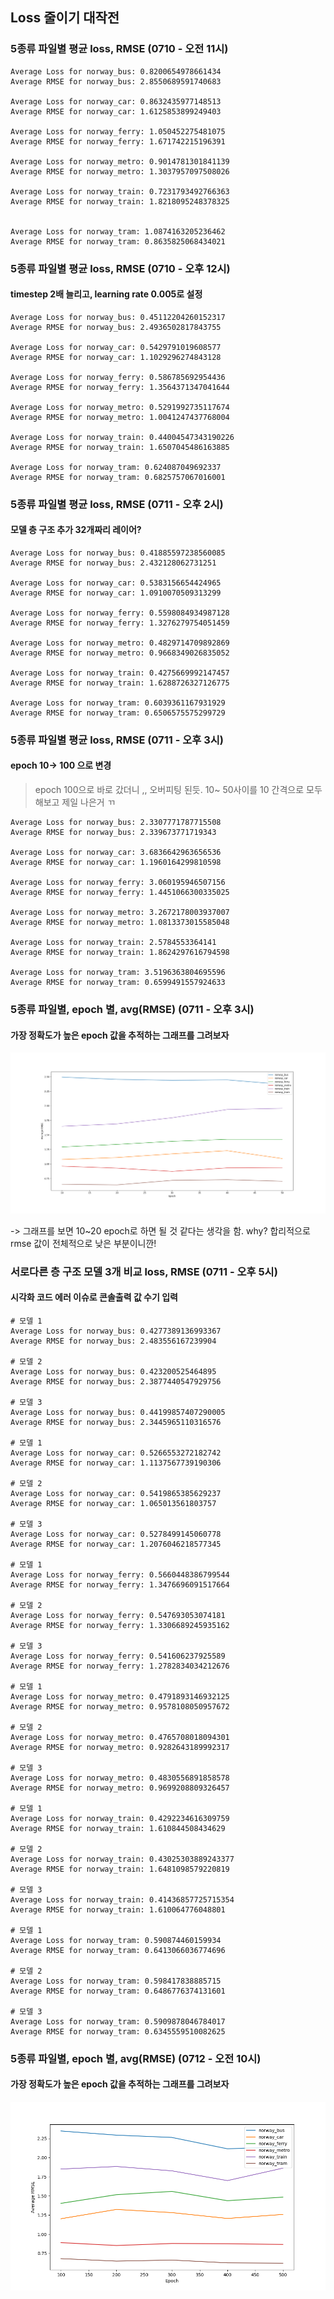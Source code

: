 ## Loss 줄이기 대작전

### 5종류 파일별 평균 loss, RMSE (0710 - 오전 11시)

```
Average Loss for norway_bus: 0.8200654978661434
Average RMSE for norway_bus: 2.8550689591740683

Average Loss for norway_car: 0.8632435977148513
Average RMSE for norway_car: 1.6125853899249403

Average Loss for norway_ferry: 1.050452275481075
Average RMSE for norway_ferry: 1.671742215196391

Average Loss for norway_metro: 0.9014781301841139
Average RMSE for norway_metro: 1.3037957097508026

Average Loss for norway_train: 0.7231793492766363
Average RMSE for norway_train: 1.8218095248378325


Average Loss for norway_tram: 1.0874163205236462
Average RMSE for norway_tram: 0.8635825068434021
```

### 5종류 파일별 평균 loss, RMSE (0710 - 오후 12시)
#### timestep 2배 늘리고, learning rate 0.005로 설정
```
Average Loss for norway_bus: 0.45112204260152317
Average RMSE for norway_bus: 2.4936502817843755

Average Loss for norway_car: 0.5429791019608577
Average RMSE for norway_car: 1.1029296274843128

Average Loss for norway_ferry: 0.586785692954436
Average RMSE for norway_ferry: 1.3564371347041644

Average Loss for norway_metro: 0.5291992735117674
Average RMSE for norway_metro: 1.0041247437768004

Average Loss for norway_train: 0.44004547343190226
Average RMSE for norway_train: 1.6507045486163885

Average Loss for norway_tram: 0.624087049692337
Average RMSE for norway_tram: 0.6825757067016001
```

### 5종류 파일별 평균 loss, RMSE (0711 - 오후 2시)
#### 모델 층 구조 추가 32개짜리 레이어?
```
Average Loss for norway_bus: 0.41885597238560085
Average RMSE for norway_bus: 2.432128062731251

Average Loss for norway_car: 0.5383156654424965
Average RMSE for norway_car: 1.0910070509313299

Average Loss for norway_ferry: 0.5598084934987128
Average RMSE for norway_ferry: 1.3276279754051459

Average Loss for norway_metro: 0.4829714709892869
Average RMSE for norway_metro: 0.9668349026835052

Average Loss for norway_train: 0.4275669992147457
Average RMSE for norway_train: 1.6288726327126775

Average Loss for norway_tram: 0.6039361167931929
Average RMSE for norway_tram: 0.6506575575299729
```

### 5종류 파일별 평균 loss, RMSE (0711 - 오후 3시)
#### epoch 10-> 100 으로 변경 


>epoch 100으로 바로 갔더니 ,, 오버피팅 된듯.
>10~ 50사이를 10 간격으로 모두 해보고 제일 나은거 ㄲ
>

```
Average Loss for norway_bus: 2.3307771787715508
Average RMSE for norway_bus: 2.339673771719343

Average Loss for norway_car: 3.6836642963656536
Average RMSE for norway_car: 1.1960164299810598

Average Loss for norway_ferry: 3.060195946507156
Average RMSE for norway_ferry: 1.4451066300335025

Average Loss for norway_metro: 3.2672178003937007
Average RMSE for norway_metro: 1.0813373015585048

Average Loss for norway_train: 2.5784553364141
Average RMSE for norway_train: 1.8624297616794598

Average Loss for norway_tram: 3.5196363804695596
Average RMSE for norway_tram: 0.6599491557924633
```

### 5종류 파일별, epoch 별, avg(RMSE) (0711 - 오후 3시)
#### 가장 정확도가 높은 epoch 값을 추적하는 그래프를 그려보자

<div class="user-image">
        <img src="시각자료/epoch별 정확도 (10~50).png" alt="" />
</div>

-> 그래프를 보면 10~20 epoch로 하면 될 것 같다는 생각을 함. why? 합리적으로 rmse 값이 전체적으로 낮은 부분이니깐!

### 서로다른 층 구조 모델 3개 비교 loss, RMSE (0711 - 오후 5시)
#### 시각화 코드 에러 이슈로 콘솔출력 값 수기 입력
```
# 모델 1
Average Loss for norway_bus: 0.4277389136993367
Average RMSE for norway_bus: 2.483556167239904

# 모델 2
Average Loss for norway_bus: 0.423200525464895
Average RMSE for norway_bus: 2.3877440547929756

# 모델 3
Average Loss for norway_bus: 0.44199857407290005
Average RMSE for norway_bus: 2.3445965110316576

# 모델 1
Average Loss for norway_car: 0.5266553272182742
Average RMSE for norway_car: 1.1137567739190306

# 모델 2
Average Loss for norway_car: 0.5419865385629237
Average RMSE for norway_car: 1.065013561803757

# 모델 3
Average Loss for norway_car: 0.5278499145060778
Average RMSE for norway_car: 1.2076046218577345

# 모델 1
Average Loss for norway_ferry: 0.5660448386799544
Average RMSE for norway_ferry: 1.3476696091517664

# 모델 2
Average Loss for norway_ferry: 0.547693053074181
Average RMSE for norway_ferry: 1.3306689245935162

# 모델 3
Average Loss for norway_ferry: 0.541606237925589
Average RMSE for norway_ferry: 1.2782834034212676

# 모델 1
Average Loss for norway_metro: 0.4791893146932125
Average RMSE for norway_metro: 0.9578108050957672

# 모델 2
Average Loss for norway_metro: 0.4765708018094301
Average RMSE for norway_metro: 0.9282643189992317

# 모델 3
Average Loss for norway_metro: 0.4830556891858578
Average RMSE for norway_metro: 0.9699208809326457

# 모델 1
Average Loss for norway_train: 0.4292234616309759
Average RMSE for norway_train: 1.610844508434629

# 모델 2
Average Loss for norway_train: 0.43025303889243377
Average RMSE for norway_train: 1.6481098579220819

# 모델 3
Average Loss for norway_train: 0.41436857725715354
Average RMSE for norway_train: 1.610064776048801

# 모델 1
Average Loss for norway_tram: 0.590874460159934
Average RMSE for norway_tram: 0.6413066036774696

# 모델 2
Average Loss for norway_tram: 0.598417838885715
Average RMSE for norway_tram: 0.6486776374131601

# 모델 3
Average Loss for norway_tram: 0.5909878046784017
Average RMSE for norway_tram: 0.6345559510082625
```

### 5종류 파일별, epoch 별, avg(RMSE) (0712 - 오전 10시)
#### 가장 정확도가 높은 epoch 값을 추적하는 그래프를 그려보자

<div class="user-image">
        <img src="시각자료/epoch별 정확도 (100~500).png" alt="" />
</div>


